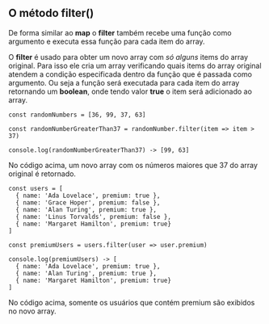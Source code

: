 ## O método filter()

De forma similar ao **map** o **filter** também recebe uma função como argumento e executa essa função para cada item do array.

O **filter** é usado para obter um novo array com *só alguns* items do array original. Para isso ele cria um array verificando quais items do array original atendem a condição especificada dentro da função que é passada como argumento. Ou seja a função será executada para cada item do array retornando um **boolean**, onde tendo valor **true** o item será adicionado ao array.

~~~
const randomNumbers = [36, 99, 37, 63]

const randomNumberGreaterThan37 = randomNumber.filter(item => item > 37)

console.log(randomNumberGreaterThan37) -> [99, 63]
~~~

No código acima, um novo array com os números maiores que 37 do array original é retornado.

~~~
const users = [
  { name: 'Ada Lovelace', premium: true },
  { name: 'Grace Hoper', premium: false },
  { name: 'Alan Turing', premium: true },
  { name: 'Linus Torvalds', premium: false },
  { name: 'Margaret Hamilton', premium: true}
]

const premiumUsers = users.filter(user => user.premium)

console.log(premiumUsers) -> [
  { name: 'Ada Lovelace', premium: true },
  { name: 'Alan Turing', premium: true },
  { name: 'Margaret Hamilton', premium: true}
]
~~~

No código acima, somente os usuários que contém premium são exibidos no novo array.
